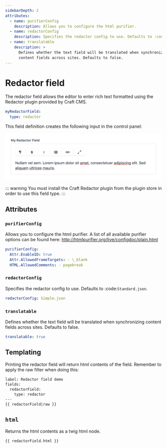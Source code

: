 ```yaml
---
sidebarDepth: 2
attributes:
  - name: purifierConfig
    description: Allows you to configure the html purifier.
  - name: redactorConfig
    description: Specifies the redactor config to use. Defaults to :code:`Standard.json`.
  - name: translatable
    description: >
      Defines whether the text field will be translated when synchronizing
      content fields across sites. Defaults to false.
---
```


# Redactor field

The redactor field allows the editor to enter rich text formatted using
the Redactor plugin provided by Craft CMS.

```yaml
myRedactorField:
  type: redactor
```

This field definition creates the following input in the control panel:

![A redactor field in the control panel](./images/redactor-field-01.png)

::: warning
You must install the Craft Redactor plugin from the plugin store in
order to use this field type.
:::

## Attributes

<tcf-field-attribs :attributes="$page.frontmatter.attributes" />

### `purifierConfig`

Allows you to configure the html purifier. A list of all available purifier options
can be found here: http://htmlpurifier.org/live/configdoc/plain.html

```yaml
purifierConfig:
  Attr.EnableID: true
  Attr.AllowedFrameTargets: - \_blank
  HTML.AllowedComments: - pagebreak
```

### `redactorConfig`

Specifies the redactor config to use. Defaults to :code:`Standard.json`.

```yaml
redactorConfig: Simple.json
```

### `translatable`

Defines whether the text field will be translated when synchronizing
content fields across sites. Defaults to false.

```yaml
translatable: true
```

## Templating

Printing the redactor field will return html contents of the field. Remember
to apply the raw filter when doing this:

```twig
label: Redactor field demo
fields:
  redactorField:
    type: redactor
---
{{ redactorField|raw }}
```

## `html`

Returns the html contents as a twig html node.

```twig
{{ redactorField.html }}
```
